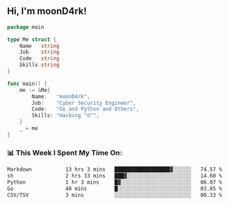 <h2> Hi, I'm moonD4rk!</h2>

```go
package main

type Me struct {
	Name   string
	Job    string
	Code   string
	Skills string
}

func main() {
	me := &Me{
		Name:   "moonD4rk",
		Job:    "Cyber Security Engineer",
		Code:   "Go and Python and Others",
		Skills: "Hacking ^o^",
	}
	_ = me
}
```

<h3>📊 This Week I Spent My Time On:</h3>
<!-- <img align='right' src="https://github-readme-stats.vercel.app/api?username=moond4rk&show_icons=true&theme=radical", width="300" height="150"> -->

<!--START_SECTION:waka-->

```txt
Markdown           13 hrs 3 mins   ██████████████████▓░░░░░░   74.57 %
sh                 2 hrs 33 mins   ███▓░░░░░░░░░░░░░░░░░░░░░   14.60 %
Python             1 hr 3 mins     █▓░░░░░░░░░░░░░░░░░░░░░░░   06.07 %
Go                 40 mins         █░░░░░░░░░░░░░░░░░░░░░░░░   03.85 %
CSV/TSV            3 mins          ░░░░░░░░░░░░░░░░░░░░░░░░░   00.33 %
```

<!--END_SECTION:waka-->

